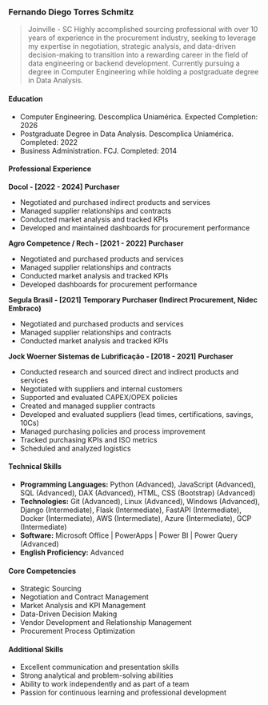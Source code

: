 ### Fernando Diego Torres Schmitz
>Joinville - SC
>Highly accomplished sourcing professional with over 10 years of experience in the procurement industry, seeking to leverage my expertise in negotiation, strategic analysis, and data-driven decision-making to transition into a rewarding career in the field of data engineering or backend development. Currently pursuing a degree in Computer Engineering while holding a postgraduate degree in Data Analysis.

#### Education

* Computer Engineering. Descomplica Uniamérica. Expected Completion: 2026
* Postgraduate Degree in Data Analysis. Descomplica Uniamérica. Completed: 2022
* Business Administration. FCJ. Completed: 2014

#### Professional Experience

**Docol - [2022 - 2024]**
**Purchaser**
* Negotiated and purchased indirect products and services
* Managed supplier relationships and contracts
* Conducted market analysis and tracked KPIs
* Developed and maintained dashboards for procurement performance

**Agro Competence / Rech - [2021 - 2022]**
**Purchaser**
* Negotiated and purchased products and services
* Managed supplier relationships and contracts
* Conducted market analysis and tracked KPIs
* Developed dashboards for procurement performance

**Segula Brasil - [2021]**
**Temporary Purchaser (Indirect Procurement, Nidec Embraco)**
* Negotiated and purchased products and services
* Managed supplier relationships and contracts
* Conducted market analysis and tracked KPIs

**Jock Woerner Sistemas de Lubrificação - [2018 - 2021]**
**Purchaser**
* Conducted research and sourced direct and indirect products and services
* Negotiated with suppliers and internal customers
* Supported and evaluated CAPEX/OPEX policies
* Created and managed supplier contracts
* Developed and evaluated suppliers (lead times, certifications, savings, 10Cs)
* Managed purchasing policies and process improvement
* Tracked purchasing KPIs and ISO metrics
* Scheduled and analyzed logistics

#### Technical Skills
* **Programming Languages:** Python (Advanced), JavaScript (Advanced), SQL (Advanced), DAX (Advanced), HTML, CSS (Bootstrap) (Advanced)
* **Technologies:** Git (Advanced), Linux (Advanced), Windows (Advanced), Django (Intermediate), Flask (Intermediate), FastAPI (Intermediate), Docker (Intermediate), AWS (Intermediate), Azure (Intermediate), GCP (Intermediate)
* **Software:** Microsoft Office | PowerApps | Power BI | Power Query (Advanced)
* **English Proficiency:** Advanced

#### Core Competencies
* Strategic Sourcing
* Negotiation and Contract Management
* Market Analysis and KPI Management
* Data-Driven Decision Making
* Vendor Development and Relationship Management
* Procurement Process Optimization

#### Additional Skills
* Excellent communication and presentation skills
* Strong analytical and problem-solving abilities
* Ability to work independently and as part of a team
* Passion for continuous learning and professional development